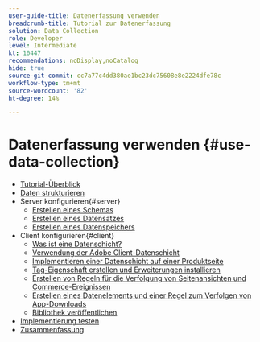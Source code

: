 ```yaml
---
user-guide-title: Datenerfassung verwenden
breadcrumb-title: Tutorial zur Datenerfassung
solution: Data Collection
role: Developer
level: Intermediate
kt: 10447
recommendations: noDisplay,noCatalog
hide: true
source-git-commit: cc7a77c4dd380ae1bc23dc75608e8e2224dfe78c
workflow-type: tm+mt
source-wordcount: '82'
ht-degree: 14%

---
```



# Datenerfassung verwenden {#use-data-collection}

+ [Tutorial-Überblick](overview.md)
+ [Daten strukturieren](structuring-your-data.md)
+ Server konfigurieren{#server}
   + [Erstellen eines Schemas](configure-the-server/create-a-schema.md)
   + [Erstellen eines Datensatzes](configure-the-server/create-a-dataset.md)
   + [Erstellen eines Datenspeichers](configure-the-server/create-a-datastream.md)
+ Client konfigurieren{#client}
   + [Was ist eine Datenschicht?](configure-the-client/whats-a-data-layer.md)
   + [Verwendung der Adobe Client-Datenschicht](configure-the-client/how-to-use-the-adobe-client-data-layer.md)
   + [Implementieren einer Datenschicht auf einer Produktseite](configure-the-client/implement-product-page-data-layer.md)
   + [Tag-Eigenschaft erstellen und Erweiterungen installieren](configure-the-client/create-a-tags-property-and-install-extensions.md)
   + [Erstellen von Regeln für die Verfolgung von Seitenansichten und Commerce-Ereignissen](configure-the-client/create-rules-for-tracking-page-view-and-commerce-events.md)
   + [Erstellen eines Datenelements und einer Regel zum Verfolgen von App-Downloads](configure-the-client/create-a-data-element-and-rule-for-tracking-app-downloads.md)
   + [Bibliothek veröffentlichen](configure-the-client/publish-the-library.md)
+ [Implementierung testen](test-the-implementation.md)
+ [Zusammenfassung ](summary.md)
